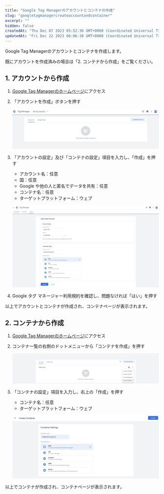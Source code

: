 ```yaml
---
title: "Google Tag Managerのアカウントとコンテナの作成"
slug: "googletagmanagercreateaccountandcontainer"
excerpt: ""
hidden: false
createdAt: "Thu Dec 07 2023 05:52:36 GMT+0000 (Coordinated Universal Time)"
updatedAt: "Fri Dec 22 2023 06:06:38 GMT+0000 (Coordinated Universal Time)"
---
```

Google Tag Managerのアカウントとコンテナを作成します。

既にアカウントを作成済みの場合は「2. コンテナから作成」をご覧ください。

## 1. アカウントから作成

1. <a href="https://tagmanager.google.com/?hl=JA" target="_blank">Google Tag Managerのホームページ</a>にアクセス
2. 「アカウントを作成」ボタンを押す

   ![googletagmanagercreateaccountandcontainer-1](/img/saas-development-console/googletagmanagersetting/googletagmanagercreateaccountandcontainer-1.png)
3. 「アカウントの設定」及び「コンテナの設定」項目を入力し、「作成」を押す

   - アカウント名：任意
   - 国：任意
   - Google や他の人と匿名でデータを共有：任意
   - コンテナ名：任意
   - ターゲットプラットフォーム：ウェブ

   ![googletagmanagercreateaccountandcontainer-2](/img/saas-development-console/googletagmanagersetting/googletagmanagercreateaccountandcontainer-2.png)
4. Google タグ マネージャー利用規約を確認し、問題なければ「はい」を押す

以上でアカウントとコンテナが作成され、コンテナページが表示されます。

## 2. コンテナから作成

1. <a href="https://tagmanager.google.com/?hl=JA" target="_blank">Google Tag Managerのホームページ</a>にアクセス
2. コンテナ一覧の右側のドットメニューから「コンテナを作成」を押す

   ![googletagmanagercreateaccountandcontainer-3](/img/saas-development-console/googletagmanagersetting/googletagmanagercreateaccountandcontainer-3.png)
3. 「コンテナの設定」項目を入力し、右上の「作成」を押す

   - コンテナ名：任意
   - ターゲットプラットフォーム：ウェブ

   ![googletagmanagercreateaccountandcontainer-4](/img/saas-development-console/googletagmanagersetting/googletagmanagercreateaccountandcontainer-4.png)

以上でコンテナが作成され、コンテナページが表示されます。
